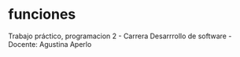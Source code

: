 # funciones
Trabajo práctico, programacion 2 - Carrera Desarrrollo de software - Docente: Agustina Aperlo
